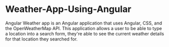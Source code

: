 # Weather-App-Using-Angular
Angular Weather app is an Angular application that uses Angular, CSS, and the OpenWeatherMap API. This application allows a user to be able to type a location into a search form, they're able to see the current weather details for that location they searched for.
